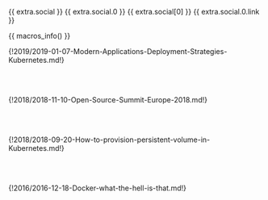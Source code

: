 {{ extra.social }}
{{ extra.social.0 }}
{{ extra.social[0] }}
{{ extra.social.0.link }}

{{ macros_info() }}


{!2019/2019-01-07-Modern-Applications-Deployment-Strategies-Kubernetes.md!}

<hr style="margin-left:auto;margin-right:auto;height:2px;border-width:0;color:var(--md-primary-fg-color);background-color:var(--md-primary-fg-color);border-radius:1px;width:70%">
<hr style="margin-left:auto;margin-right:auto;height:2px;border-width:0;color:var(--md-primary-fg-color);background-color:var(--md-primary-fg-color);border-radius:1px;width:40%">
<hr style="margin-left:auto;margin-right:auto;height:2px;border-width:0;color:var(--md-primary-fg-color);background-color:var(--md-primary-fg-color);border-radius:1px;width:10%">

{!2018/2018-11-10-Open-Source-Summit-Europe-2018.md!}

<hr style="margin-left:auto;margin-right:auto;height:2px;border-width:0;color:var(--md-primary-fg-color);background-color:var(--md-primary-fg-color);border-radius:1px;width:70%">
<hr style="margin-left:auto;margin-right:auto;height:2px;border-width:0;color:var(--md-primary-fg-color);background-color:var(--md-primary-fg-color);border-radius:1px;width:40%">
<hr style="margin-left:auto;margin-right:auto;height:2px;border-width:0;color:var(--md-primary-fg-color);background-color:var(--md-primary-fg-color);border-radius:1px;width:10%">

{!2018/2018-09-20-How-to-provision-persistent-volume-in-Kubernetes.md!}

<hr style="margin-left:auto;margin-right:auto;height:2px;border-width:0;color:var(--md-primary-fg-color);background-color:var(--md-primary-fg-color);border-radius:1px;width:70%">
<hr style="margin-left:auto;margin-right:auto;height:2px;border-width:0;color:var(--md-primary-fg-color);background-color:var(--md-primary-fg-color);border-radius:1px;width:40%">
<hr style="margin-left:auto;margin-right:auto;height:2px;border-width:0;color:var(--md-primary-fg-color);background-color:var(--md-primary-fg-color);border-radius:1px;width:10%">

{!2016/2016-12-18-Docker-what-the-hell-is-that.md!}